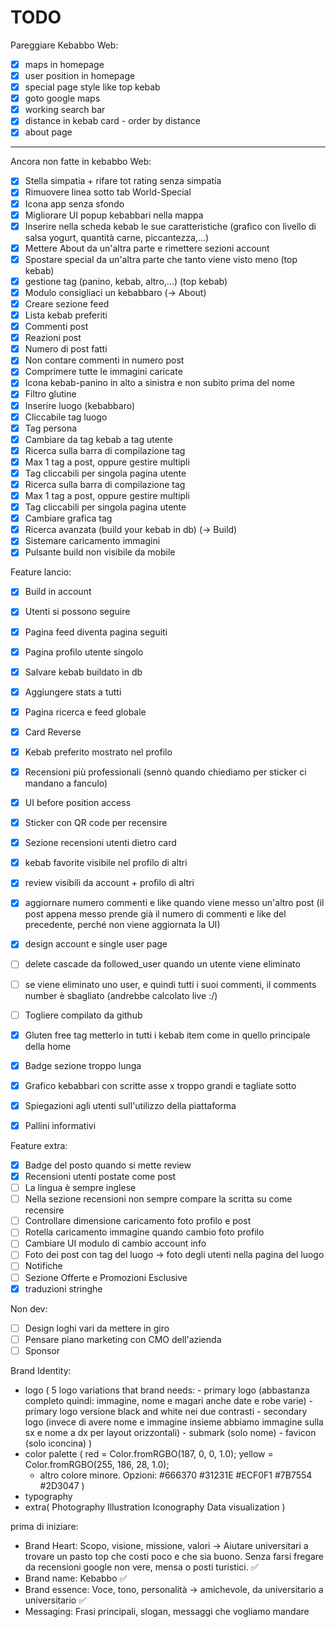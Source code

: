 # TODO

Pareggiare Kebabbo Web:

- [x] maps in homepage
- [x] user position in homepage
- [x] special page style like top kebab
- [x] goto google maps
- [x] working search bar
- [x] distance in kebab card - order by distance
- [x] about page

---

Ancora non fatte in kebabbo Web:

- [x] Stella simpatia + rifare tot rating senza simpatia
- [x] Rimuovere linea sotto tab World-Special
- [x] Icona app senza sfondo
- [x] Migliorare UI popup kebabbari nella mappa
- [x] Inserire nella scheda kebab le sue caratteristiche (grafico con livello di salsa yogurt, quantità carne, piccantezza,...)
- [x] Mettere About da un'altra parte e rimettere sezioni account
- [x] Spostare special da un'altra parte che tanto viene visto meno (top kebab)
- [x] gestione tag (panino, kebab, altro,...) (top kebab)
- [x] Modulo consigliaci un kebabbaro (-> About)
- [x] Creare sezione feed
- [x] Lista kebab preferiti
- [x] Commenti post
- [x] Reazioni post
- [x] Numero di post fatti
- [x] Non contare commenti in numero post
- [x] Comprimere tutte le immagini caricate
- [x] Icona kebab-panino in alto a sinistra e non subito prima del nome
- [x] Filtro glutine
- [x] Inserire luogo (kebabbaro)
- [x] Cliccabile tag luogo
- [x] Tag persona
- [x] Cambiare da tag kebab a tag utente
- [x] Ricerca sulla barra di compilazione tag
- [x] Max 1 tag a post, oppure gestire multipli
- [x] Tag cliccabili per singola pagina utente
- [x] Ricerca sulla barra di compilazione tag
- [x] Max 1 tag a post, oppure gestire multipli
- [x] Tag cliccabili per singola pagina utente
- [x] Cambiare grafica tag
- [x] Ricerca avanzata (build your kebab in db) (-> Build)
- [x] Sistemare caricamento immagini
- [x] Pulsante build non visibile da mobile

Feature lancio:

- [x] Build in account
- [x] Utenti si possono seguire
- [x] Pagina feed diventa pagina seguiti
- [x] Pagina profilo utente singolo
- [x] Salvare kebab buildato in db
- [x] Aggiungere stats a tutti
- [x] Pagina ricerca e feed globale
- [x] Card Reverse
- [x] Kebab preferito mostrato nel profilo
- [x] Recensioni più professionali (sennò quando chiediamo per sticker ci mandano a fanculo)
- [x] UI before position access
- [x] Sticker con QR code per recensire
- [x] Sezione recensioni utenti dietro card
- [x] kebab favorite visibile nel profilo di altri
- [x] review visibili da account + profilo di altri
- [x] aggiornare numero commenti e like quando viene messo un'altro post (il post appena messo prende già il numero di commenti e like del precedente, perché non viene aggiornata la UI)
- [x] design account e single user page

- [ ] delete cascade da followed_user quando un utente viene eliminato
- [ ] se viene eliminato uno user, e quindi tutti i suoi commenti, il comments number è sbagliato (andrebbe calcolato live :/)

- [ ] Togliere compilato da github
- [x] Gluten free tag metterlo in tutti i kebab item come in quello principale della home
- [x] Badge sezione troppo lunga
- [x] Grafico kebabbari con scritte asse x troppo grandi e tagliate sotto

- [x] Spiegazioni agli utenti sull'utilizzo della piattaforma
- [x] Pallini informativi

Feature extra:

- [x] Badge del posto quando si mette review
- [x] Recensioni utenti postate come post
- [ ] La lingua è sempre inglese
- [ ] Nella sezione recensioni non sempre compare la scritta su come recensire
- [ ] Controllare dimensione caricamento foto profilo e post
- [ ] Rotella caricamento immagine quando cambio foto profilo
- [ ] Cambiare UI modulo di cambio account info
- [ ] Foto dei post con tag del luogo -> foto degli utenti nella pagina del luogo
- [ ] Notifiche
- [ ] Sezione Offerte e Promozioni Esclusive
- [x] traduzioni stringhe

Non dev:

- [ ] Design loghi vari da mettere in giro
- [ ] Pensare piano marketing con CMO dell'azienda
- [ ] Sponsor

Brand Identity:
- logo (
    5 logo variations that brand needs:
        - primary logo (abbastanza completo quindi: immagine, nome e magari anche date e robe varie)
        - primary logo versione black and white nei due contrasti
        - secondary logo (invece di avere nome e immagine insieme abbiamo immagine sulla sx e nome a dx per layout orizzontali)
        - submark (solo nome)
        - favicon (solo iconcina)
)
- color palette (
    red = Color.fromRGBO(187, 0, 0, 1.0);
    yellow = Color.fromRGBO(255, 186, 28, 1.0);
    + altro colore minore. Opzioni:
        #666370 
        #31231E
        #ECF0F1
        #7B7554
        #2D3047
)
- typography 
- extra(
    Photography
    Illustration
    Iconography
    Data visualization
)

prima di iniziare:

- Brand Heart: Scopo, visione, missione, valori -> Aiutare universitari a trovare un pasto top che costi poco e che sia buono. Senza farsi fregare da recensioni google non vere, mensa o posti turistici. ✅
- Brand name: Kebabbo ✅
- Brand essence: Voce, tono, personalità -> amichevole, da universitario a universitario ✅
- Messaging: Frasi principali, slogan, messaggi che vogliamo mandare